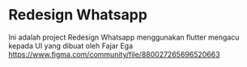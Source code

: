 # Redesign Whatsapp

Ini adalah project Redesign Whatsapp menggunakan flutter mengacu kepada UI yang dibuat oleh Fajar Ega 
https://www.figma.com/community/file/880027265696520663
